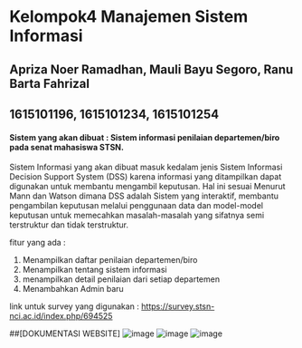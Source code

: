 # Kelompok4 Manajemen Sistem Informasi
## Apriza Noer Ramadhan, Mauli Bayu Segoro, Ranu Barta Fahrizal
## 1615101196, 1615101234, 1615101254
#### Sistem yang akan dibuat : Sistem informasi penilaian departemen/biro pada senat mahasiswa STSN.


Sistem Informasi yang akan dibuat masuk kedalam jenis Sistem Informasi Decision Support System (DSS) karena informasi yang ditampilkan dapat digunakan untuk membantu mengambil keputusan. Hal ini sesuai Menurut Mann dan Watson dimana DSS adalah Sistem yang interaktif, membantu pengambilan keputusan melalui penggunaan data dan model-model keputusan untuk memecahkan masalah-masalah yang sifatnya semi terstruktur dan tidak terstruktur.

fitur yang ada :
1. Menampilkan daftar penilaian departemen/biro
2. Menampilkan tentang sistem informasi
3. menampilkan detail penilaian dari setiap departemen
4. Menambahkan Admin baru

link untuk survey yang digunakan : https://survey.stsn-nci.ac.id/index.php/694525


##[DOKUMENTASI WEBSITE]
![image](https://user-images.githubusercontent.com/49478913/73000521-8b53ca80-3e33-11ea-95c7-24f0e4149614.png)
![image](https://user-images.githubusercontent.com/49478913/73000607-ae7e7a00-3e33-11ea-9f45-016a46c35788.png)
![image](https://user-images.githubusercontent.com/49478913/73000639-bfc78680-3e33-11ea-9d8d-3f9968cd5215.png)
